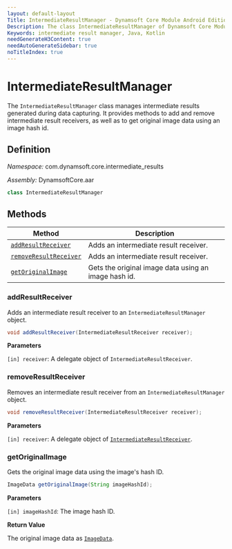 ```yaml
---
layout: default-layout
Title: IntermediateResultManager - Dynamsoft Core Module Android Edition API Reference
Description: The class IntermediateResultManager of Dynamsoft Core Module manages intermediate results generated during data capturing. It provides methods to add and remove intermediate result receivers, as well as to get original image data using an image hash id.
Keywords: intermediate result manager, Java, Kotlin
needGenerateH3Content: true
needAutoGenerateSidebar: true
noTitleIndex: true
---
```


# IntermediateResultManager

The `IntermediateResultManager` class manages intermediate results generated during data capturing. It provides methods to add and remove intermediate result receivers, as well as to get original image data using an image hash id.

## Definition

*Namespace:* com.dynamsoft.core.intermediate_results

*Assembly:* DynamsoftCore.aar

```java
class IntermediateResultManager
```

## Methods

| Method | Description |
| ------ | ----------- |
| [`addResultReceiver`](#addresultreceiver) | Adds an intermediate result receiver. |
| [`removeResultReceiver`](#removeresultreceiver) | Adds an intermediate result receiver. |
| [`getOriginalImage`](#getoriginalimage) | Gets the original image data using an image hash id. |

### addResultReceiver

Adds an intermediate result receiver to an `IntermediateResultManager` object.

```java
void addResultReceiver(IntermediateResultReceiver receiver);
```

**Parameters**

`[in] receiver`: A delegate object of `IntermediateResultReceiver`.  

### removeResultReceiver

Removes an intermediate result receiver from an `IntermediateResultManager` object.

```java
void removeResultReceiver(IntermediateResultReceiver receiver);
```

**Parameters**

`[in] receiver`: A delegate object of [`IntermediateResultReceiver`](intermediate-result-receiver.md).  

### getOriginalImage

Gets the original image data using the image's hash ID.

```java
ImageData getOriginalImage(String imageHashId);
```

**Parameters**

`[in] imageHashId`: The image hash ID.

**Return Value**

The original image data as [`ImageData`](../basic-structures/image-data.md).
